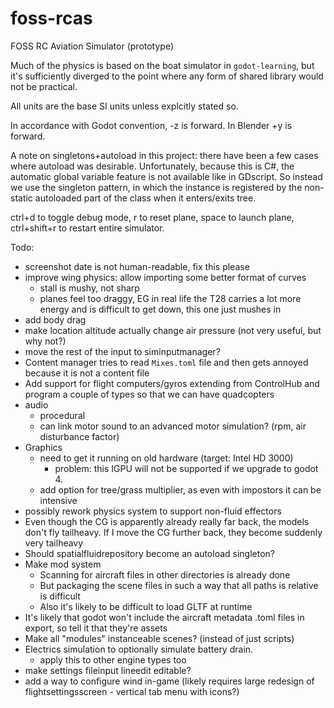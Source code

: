 # foss-rcas

FOSS RC Aviation Simulator (prototype)

Much of the physics is based on the boat simulator in `godot-learning`, but it's sufficiently diverged to the point where any form of shared library would not be practical.

All units are the base SI units unless explcitly stated so.

In accordance with Godot convention, -z is forward. In Blender +y is forward.

A note on singletons+autoload in this project: there have been a few cases where autoload was desirable. Unfortunately, because this is C#, the automatic global variable feature is not available like in GDscript. So instead we use the singleton pattern, in which the instance is registered by the non-static autoloaded part of the class when it enters/exits tree.

ctrl+d to toggle debug mode, r to reset plane, space to launch plane, ctrl+shift+r to restart entire simulator.

Todo:
- screenshot date is not human-readable, fix this please
- improve wing physics: allow importing some better format of curves
    - stall is mushy, not sharp
    - planes feel too draggy, EG in real life the T28 carries a lot more energy and is difficult to get down, this one just mushes in
- add body drag
- make location altitude actually change air pressure (not very useful, but why not?)
- move the rest of the input to siminputmanager?
- Content manager tries to read `Mixes.toml` file and then gets annoyed because it is not a content file
- Add support for flight computers/gyros extending from ControlHub and program a couple of types so that we can have quadcopters
- audio
    - procedural
    - can link motor sound to an advanced motor simulation? (rpm, air disturbance factor)
- Graphics
    - need to get it running on old hardware (target: Intel HD 3000)
        - problem: this IGPU will not be supported if we upgrade to godot 4.
    - add option for tree/grass multiplier, as even with impostors it can be intensive
- possibly rework physics system to support non-fluid effectors
- Even though the CG is apparently already really far back, the models don't fly tailheavy. If I move the CG further back, they become suddenly very tailheavy 
- Should spatialfluidrepository become an autoload singleton?
- Make mod system
    - Scanning for aircraft files in other directories is already done
    - But packaging the scene files in such a way that all paths is relative is difficult
    - Also it's likely to be difficult to load GLTF at runtime
- It's likely that godot won't include the aircraft metadata .toml files in export, so tell it that they're assets
- Make all "modules" instanceable scenes? (instead of just scripts)
- Electrics simulation to optionally simulate battery drain.
    - apply this to other engine types too
- make settings fileinput lineedit editable?
- add a way to configure wind in-game (likely requires large redesign of flightsettingsscreen - vertical tab menu with icons?)
